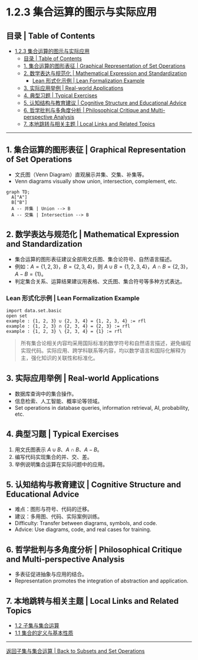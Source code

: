 # 1.2.3 集合运算的图示与实际应用

## 目录 | Table of Contents

- [1.2.3 集合运算的图示与实际应用](#123-集合运算的图示与实际应用)
  - [目录 | Table of Contents](#目录--table-of-contents)
  - [1. 集合运算的图形表征 | Graphical Representation of Set Operations](#1-集合运算的图形表征--graphical-representation-of-set-operations)
  - [2. 数学表达与规范化 | Mathematical Expression and Standardization](#2-数学表达与规范化--mathematical-expression-and-standardization)
    - [Lean 形式化示例 | Lean Formalization Example](#lean-形式化示例--lean-formalization-example)
  - [3. 实际应用举例 | Real-world Applications](#3-实际应用举例--real-world-applications)
  - [4. 典型习题 | Typical Exercises](#4-典型习题--typical-exercises)
  - [5. 认知结构与教育建议 | Cognitive Structure and Educational Advice](#5-认知结构与教育建议--cognitive-structure-and-educational-advice)
  - [6. 哲学批判与多角度分析 | Philosophical Critique and Multi-perspective Analysis](#6-哲学批判与多角度分析--philosophical-critique-and-multi-perspective-analysis)
  - [7. 本地跳转与相关主题 | Local Links and Related Topics](#7-本地跳转与相关主题--local-links-and-related-topics)

---

## 1. 集合运算的图形表征 | Graphical Representation of Set Operations

- 文氏图（Venn Diagram）直观展示并集、交集、补集等。
- Venn diagrams visually show union, intersection, complement, etc.

```mermaid
graph TD;
  A["A"]
  B["B"]
  A -- 并集 | Union --> B
  A -- 交集 | Intersection --> B
```

## 2. 数学表达与规范化 | Mathematical Expression and Standardization

- 集合运算的图形表征建议全部用文氏图、集合论符号、自然语言描述。
- 例如：$A = \{1, 2, 3\}$，$B = \{2, 3, 4\}$，则 $A \cup B = \{1, 2, 3, 4\}$，$A \cap B = \{2, 3\}$，$A - B = \{1\}$。
- 判定集合关系、运算结果建议用表格、文氏图、集合符号等多种方式表达。

### Lean 形式化示例 | Lean Formalization Example

```lean
import data.set.basic
open set
example : {1, 2, 3} ∪ {2, 3, 4} = {1, 2, 3, 4} := rfl
example : {1, 2, 3} ∩ {2, 3, 4} = {2, 3} := rfl
example : {1, 2, 3} \ {2, 3, 4} = {1} := rfl
```

> 所有集合论相关内容均采用国际标准的数学符号和自然语言描述，避免编程实现代码。实际应用、跨学科联系等内容，均以数学语言和国际化解释为主，强化知识的关联性和标准化。

## 3. 实际应用举例 | Real-world Applications

- 数据库查询中的集合操作。
- 信息检索、人工智能、概率论等领域。
- Set operations in database queries, information retrieval, AI, probability, etc.

## 4. 典型习题 | Typical Exercises

1. 用文氏图表示 $A \cup B$、$A \cap B$、$A - B$。
2. 编写代码实现集合的并、交、差。
3. 举例说明集合运算在实际问题中的应用。

## 5. 认知结构与教育建议 | Cognitive Structure and Educational Advice

- 难点：图形与符号、代码的迁移。
- 建议：多用图、代码、实际案例训练。
- Difficulty: Transfer between diagrams, symbols, and code.
- Advice: Use diagrams, code, and real cases for training.

## 6. 哲学批判与多角度分析 | Philosophical Critique and Multi-perspective Analysis

- 多表征促进抽象与应用的结合。
- Representation promotes the integration of abstraction and application.

## 7. 本地跳转与相关主题 | Local Links and Related Topics

- [1.2 子集与集合运算](../1.2-子集与集合运算.md)
- [1.1 集合的定义与基本性质](../1.1-集合的定义与基本性质.md)

---

[返回子集与集合运算 | Back to Subsets and Set Operations](../1.2-子集与集合运算.md)
